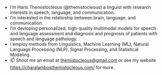 - I’m Haris Themistocleous  (@themistocleous) a linguist with research interests in speech, language, and communication. 
- I’m interested in the relatioship between brain, language, and communication.
- I’m devloping personalized, high-quality multimodal models for speech and language assessment and diagnosis and prognosis of patients with speech and language pathology.
- I employ methods from Linguistics, Machine Learning (ML), Natural Language Processing (NLP), Signal Processing, and Statistical Modeling.
- 📫 Shoot me an email at themistocleous@gmail.com or see my website https://charalambosthemistocleous.com/ for more.

<!---
themistocleous/themistocleous is a ✨ special ✨ repository because its `README.md` (this file) appears on your GitHub profile.
You can click the Preview link to take a look at your changes.
--->
